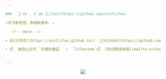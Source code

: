 ```yaml
---

###   👋 Hi , I am [Lifan](https://github.com/ncstlifan) .

⭐学习新思想，争做新青年。⭐

   <!-- more -->

- 😄[引导页](https://ncstlifan.github.io/)  🔭[GitHub](https://github.com/ncstlifan/) 🤔[Notion](https://ncstlifan.site/) ⚡[博客](http://lifan.ccaeo.com/) </br>

- 📫  微信公众号 `华理幼稚园`  →  `lifancome`📫  [欢迎致信邮箱](mailto:erzhonglifan@Gmail.com)</br>


---
```


<div align="center"> <img src="https://visitor-badge.glitch.me/badge?page_id=ncstlifan" /> </div>

